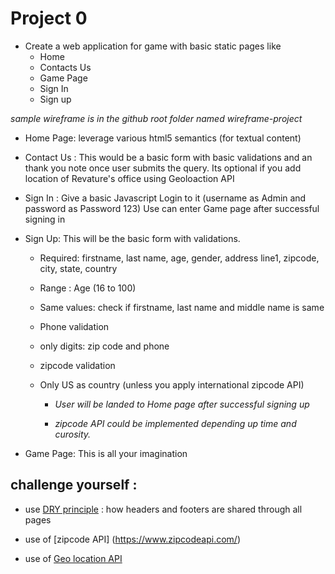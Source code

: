 # Project 0

* Create a web application for game with basic static pages like 
  * Home
  * Contacts Us
  * Game Page
  * Sign In 
  * Sign up
  
_sample wireframe is in the github root folder named wireframe-project_

* Home Page:
	leverage various html5 semantics (for textual content)

* Contact Us :
	This would be a basic form with basic validations and an thank you note once user submits the query.
	Its optional if you add location of Revature's office using Geoloaction API
* Sign In :
	Give a basic Javascript Login to it (username as Admin and password as Password 123)
	Use can enter Game page after successful signing in

* Sign Up: This will be the basic form with validations.
  - Required: firstname, last name, age, gender, address line1, zipcode, city, state, country
  - Range : Age (16 to 100)
  - Same values: check if firstname, last name and middle name is same 
  - Phone validation
  - only digits: zip code and phone
  - zipcode validation
  - Only US as country (unless you apply international zipcode API)
		
	- _User will be landed to Home page after successful signing up_
  
	- _zipcode API could be implemented depending up time and curosity._


* Game Page: This is all your imagination

## challenge yourself :
  - use [DRY principle](https://stackoverflow.com/questions/18712338/make-header-and-footer-files-to-be-included-in-multiple-html-pages) : how headers and footers are shared through all pages
  
  - use of [zipcode API] (https://www.zipcodeapi.com/)
  
  - use of [Geo location API](https://developer.mozilla.org/en-US/docs/Web/API/Geolocation_API)
